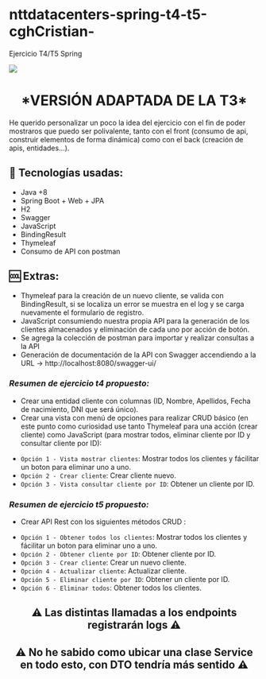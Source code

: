 # nttdatacenters-spring-t4-t5-cghCristian-
Ejercicio T4/T5 Spring

   <p align="left">
   <img src="https://img.shields.io/badge/STATUS-EN%20DESAROLLO-green">
   </p>
<h1 align="center">*VERSIÓN ADAPTADA DE LA T3*</h1>

<p>He querido personalizar un poco la idea del ejercicio con el fin de poder mostraros que puedo ser polivalente, tanto con el front (consumo de api, construir elementos de forma dinámica) como con el back (creación de apis, entidades...).</p>

<h2>🚀 Tecnologías usadas:</h2>

* Java +8
* Spring Boot + Web + JPA
* H2
* Swagger
* JavaScript
* BindingResult
* Thymeleaf
* Consumo de API con postman

<h2>🆒 Extras:</h2>

* Thymeleaf para la creación de un nuevo cliente, se valida con BindingResult, si se localiza un error se muestra en el log y se carga nuevamente el formulario de registro.
* JavaScript consumiendo nuestra propia API para la generación de los clientes almacenados y eliminación de cada uno por acción de botón.
* Se agrega la colección de postman para importar y realizar consultas a la API
* Generación de documentación de la API con Swagger accendiendo a la URL -> http://localhost:8080/swagger-ui/

<h3><i>Resumen de ejercicio t4 propuesto:</i></h3>

* Crear una entidad cliente con columnas (ID, Nombre, Apellidos, Fecha de nacimiento, DNI que será único).
* Crear una vista con menú de opciones para realizar CRUD básico (en este punto como curiosidad use tanto Thymeleaf para una acción (crear cliente) como JavaScript (para mostrar todos, eliminar cliente por ID y consultar cliente por ID):

- `Opción 1 - Vista mostrar clientes`: Mostrar todos los clientes y fácilitar un boton para eliminar uno a uno.
- `Opción 2 - Crear cliente`: Crear cliente nuevo.
- `Opción 3 - Vista consultar cliente por ID`: Obtener un cliente por ID.

<h3><i>Resumen de ejercicio t5 propuesto:</i></h3>

* Crear API Rest con los siguientes métodos CRUD :

- `Opción 1 - Obtener todos los clientes`: Mostrar todos los clientes y fácilitar un boton para eliminar uno a uno.
- `Opción 2 - Obtener cliente por ID`: Obtener cliente por ID.
- `Opción 3 - Crear cliente`: Crear un nuevo cliente.
- `Opción 4 - Actualizar cliente`: Actualizar cliente.
- `Opción 5 - Eliminar cliente por ID`: Obtener un cliente por ID.
- `Opción 6 - Eliminar todos`: Obtener todos los clientes.

<h2 align="center">⚠️ Las distintas llamadas a los endpoints registrarán logs ⚠️</h2>
<h2 align="center">⚠️ No he sabido como ubicar una clase Service en todo esto, con DTO tendría más sentido ⚠️</h2>

